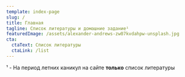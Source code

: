 ```yaml
---
template: index-page
slug: /
title: Главная
tagline: Список литературы и домашние задание¹
featuredImage: /assets/alexander-andrews-zw07kvdahpw-unsplash.jpg
cta:
  ctaText: Список литературы
  ctaLink: /list
---
```

¹ - На период летних каникул на сайте **только** список литературы